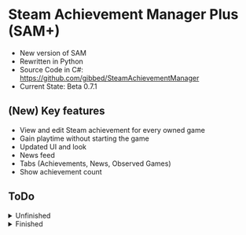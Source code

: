 # Steam Achievement Manager Plus (SAM+)
- New version of SAM
- Rewritten in Python
- Source Code in C#: https://github.com/gibbed/SteamAchievementManager
- Current State: Beta 0.7.1

## (New) Key features
- View and edit Steam achievement for every owned game
- Gain playtime without starting the game
- Updated UI and look
- News feed
- Tabs (Achievements, News, Observed Games)
- Show achievement count

## ToDo
<details>
<summary>Unfinished</summary>

#### General
- Optimize performance
    - Increase FPS
    - Limit resource usage
    - Profiling implementation(?)
    - Eliminate glitches while scrolling
- Steam-API-Key fix
    - ~~Dedicated tab~~
    - Instructions how to gain Web-API key
    - Get key from database

#### Landing Page:

#### Achievements:
- Only show game which count against game completion rate
- SAM.Game.exe:
    - Change spacing
    - Change scrollbar color
    - Change tabpage color
- Optional: Owned games loading pop up confirmation

#### News:
- Optional: News loading pop up confirmation

#### Observed Games:
- Observe game achievements (For games that gradually add more achievements)
    - Button left of Favorite button
    - Adds game to Observed games tab
    - Load icons
    - Saves observed games
    - Shows count of earned achievements, missing achievements and percentage of completion
    - Placeholder (Loading achievements...) for background loading, update when fetched
    - Progressbar for achievement completion

#### Appearance:
- Optional: Implement ScrollableFrame (When more themes get added)

</details>
<details>
<summary>Finished</summary>

#### General
- ~~Tide up code~~
- ~~Add Tab function:~~
- ~~API Key fix~~
- ~~Separate code for better overview~~
- ~~Scrolling only works in active tab~~
- ~~README with collapsible headers(?)~~
- ~~Save additional files/content internally~~
- ~~Icons next to tabs~~
- ~~Tide up Resources~~

#### Landing Page:
**~~!!!Create Landing Page!!!~~**

#### Achievements:
- ~~Load icons in background~~
- ~~Search for/Jump to game via name/AppID~~
- ~~Make list scrollable~~
- ~~Small adjustments: qop4, shapez should appear ad Q and S~~
- ~~Change grid view to list view? + Change Images to Icons~~
- ~~Play and pause button to just farm playtime~~
- ~~Resize grid by window size~~
- ~~Add info at top right, how many games are displayed~~
- ~~Add button functionality~~
- ~~Show when game is played~~
- ~~Show how many games are played~~
- ~~Fix implementation of achievements tab~~
    - ~~Fix Icon loading~~
    - ~~Fix "Playing..." in green~~
- ~~Fix scrolling in achievements tab after implementation in news tab~~
- ~~Get every game listed (Mods counted as Games etc.)~~
- ~~Open achievements in custom window~~
    - ~~Focus window when opening~~
    - ~~Edit SAM.Game.exe~~
    - ~~SAM+ Darkmode -> SAM.Game.exe Darkmode/ SAM+ Lightmode -> SAM.Game.exe Lightmode~~
    - ~~Fix first Startup "Cant find window error" -> Change Title Bar SAM.Game.exe~~
    - ~~Fix Buttons Functions Achievement Window -> Change Title Bar SAM.Game.exe~~

#### News:
- ~~FIX news entry cleaning~~
- ~~News feed~~
    - ~~Optimize searchbar (Jump to and text inside disappears when typing)~~
    - ~~Add searchbar~~
    - ~~Better UI (fix HTML tags)~~
    - ~~FIX NEWS NOT SHOWING UP~~
    - ~~Make scrollable with mouse scroll~~
    - ~~Fix unlimited loading of zup s!~~
    - ~~Fix Refresh button~~
    - ~~Show date/convert timestamp~~
    - ~~Place Refresh button top right corner~~
    - ~~Load asynchronously~~

#### Observed Games:
- ~~Favorite games~~ (Can be done with observing)
    - ~~Heart/Star button right of achievement button~~
    - ~~Shown at the top of games list~~

#### Appearance:
- ~~Add "Lightmode" tab~~
-   ~~Change to Lightmode~~
-   ~~Change background color~~
-   ~~Change other things (font, etc.)~~
-   ~~Tab placement rightside~~
- ~~Implement customtkinter~~
- ~~FIX Forest Theme Integration~~
- ~~Different themes/switches (Toggle on/off automatically)~~
- ~~Default theme label~~
- ~~Current theme label~~
- ~~Default theme button~~
- ~~Updating default theme label~~
- ~~Updating current theme label~~
- ~~Fix Sun Valley Dark/Light in Default theme~~
- ~~Pop-Up window for confirmation of theme change~~
</details>